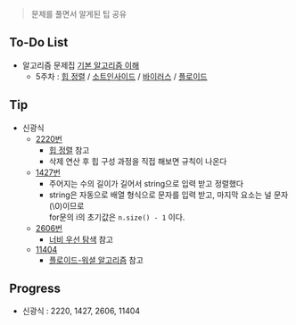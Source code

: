 > 문제를 풀면서 알게된 팁 공유

## To-Do List
- 알고리즘 문제집 [기본 알고리즘 이해](https://www.acmicpc.net/workbook/view/1443)
    - 5주차 : [힙 정렬](https://www.acmicpc.net/problem/2220) / 
    [소트인사이드](https://www.acmicpc.net/problem/1427) / 
    [바이러스](https://www.acmicpc.net/problem/2606) / 
    [플로이드](https://www.acmicpc.net/problem/11404)

## Tip
- 신광식
    - [2220번](https://github.com/mel1015/algorithm-study/blob/2220/Winter_Vacation/week_5/2220_mel1015.cpp)
        - [힙 정렬](https://ratsgo.github.io/data%20structure&algorithm/2017/09/27/heapsort/) 참고
        - 삭제 연산 후 힙 구성 과정을 직접 해보면 규칙이 나온다
    - [1427번](https://github.com/mel1015/algorithm-study/blob/1427/Winter_Vacation/week_5/1427_mel1015.cpp)
        - 주어지는 수의 길이가 길어서 string으로 입력 받고 정렬했다
        - string은 자동으로 배열 형식으로 문자를 입력 받고, 마지막 요소는 널 문자(\0)이므로<br>
        for문의 i의 초기값은 `n.size() - 1` 이다.
    - [2606번](https://github.com/mel1015/algorithm-study/blob/2606/Winter_Vacation/week_5/2606_mel1015.cpp)
        - [너비 우선 탐색](https://www.geeksforgeeks.org/breadth-first-traversal-for-a-graph/) 참고
    - [11404](https://github.com/mel1015/algorithm-study/blob/11404/Winter_Vacation/week_5/11404_mel1015.cpp)
        - [플로이드-워셜 알고리즘](https://ko.wikipedia.org/wiki/%ED%94%8C%EB%A1%9C%EC%9D%B4%EB%93%9C-%EC%9B%8C%EC%85%9C_%EC%95%8C%EA%B3%A0%EB%A6%AC%EC%A6%98) 참고        
## Progress
- 신광식 : 2220, 1427, 2606, 11404